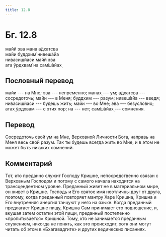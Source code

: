 ```yaml
---
title: 12.8
---
```


# Бг. 12.8
майй эва мана а̄дхатсва<br/>
майи буддхим̇ нивеш́айа<br/>
нивасишйаси майй эва<br/>
ата ӯрдхвам̇ на сам̇ш́айах̣
## Пословный перевод

майи --- на Мне; эва --- непременно; манах̣ --- ум; а̄дхатсва ---
сосредоточь; майи --- в Меня; буддхим --- разум; нивеш́айа --- введя;
нивасишйаси --- будешь жить; майи --- во Мне; эва --- безусловно; атах̣
ӯрдхвам --- с этих пор; на --- нет; сам̇ш́айах̣ --- сомнения.

## Перевод

Сосредоточь свой ум на Мне, Верховной Личности Бога, направь на Меня
весь свой разум. Так ты будешь всегда жить во Мне, и в этом не может
быть никаких сомнений.

## Комментарий

Тот, кто преданно служит Господу Кришне, непосредственно связан с
Верховным Господом и потому с самого начала находится на трансцендентном
уровне. Преданный живет не в материальном мире, он живет в Кришне.
Господь и Его святое имя неотличны друг от друга, поэтому, когда
преданный повторяет мантру Харе Кришна, Кришна и Его внутренняя энергия
танцуют у него на языке. Когда преданный предлагает Кришне пищу, Кришна
Сам принимает его подношение, и, вкушая затем остатки этой пищи,
преданный постепенно «пропитывается» Кришной. Тому, кто не занимается
преданным служением, никогда не понять, как это происходит, хотя они
могут читать об этом в «Бхагавадгите» и других ведических писаниях.

